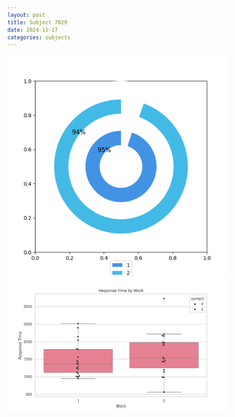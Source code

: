 ```yaml
---
layout: post
title: Subject 7029
date: 2024-11-17
categories: subjects
---
```


![](data/7029/run-2/7029__acc_test.png)
![](data/7029/run-2/7029_rt.png)
